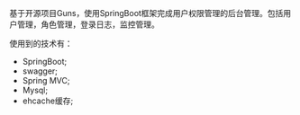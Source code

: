 基于开源项目Guns，使用SpringBoot框架完成用户权限管理的后台管理。包括用户管理，角色管理，登录日志，监控管理。

使用到的技术有：
- SpringBoot;
- swagger;
- Spring MVC;
- Mysql;
- ehcache缓存;
